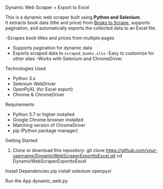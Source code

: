 Dynamic Web Scraper + Export to Excel

This is a dynamic web scraper built using **Python and Selenium**.  
It extracts book data (title and price) from [Books to Scrape](https://books.toscrape.com), supports pagination, and automatically exports the collected data to an Excel file.

-Scrapes book titles and prices from multiple pages
- Supports pagination for dynamic data
- Exports scraped data to `scraped_books.xlsx`
-Easy to customize for other sites
-Works with Selenium and ChromeDriver

Technologies Used

- Python 3.x
- Selenium WebDriver
- OpenPyXL (for Excel export)
- Chrome & ChromeDriver



Requirements

- Python 3.7 or higher installed
- Google Chrome browser installed
- Matching version of ChromeDriver
- pip (Python package manager)







Getting Started

1. Clone or download this repository:
   git clone https://github.com/your-username/DynamicWebScraperExporttoExcel.git
   cd DynamicWebScraperExporttoExcel


Install Dependencies
pip install selenium openpyxl


Run the App
dynamic_web.py
